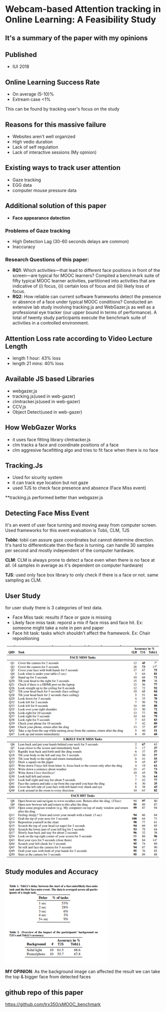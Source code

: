 # Webcam-based Attention tracking in Online Learning: A Feasibility Study
## It's a summary of the paper with my opinions

## Published
- IUI 2018

## Online Learning Success Rate
- On average (5-10)%
- Extream case <1%

This can be found by tracking user's focus on the study

## Reasons for this massive failure
- Websites aren't well organized 
- High vedio duration 
- Lack of self regulation
- Lack of interactive sessions (My opinion)

## Existing ways to track user attention 
- Gaze tracking
- EGG data
- computer mouse pressure data
## Additional solution of this paper
- **Face appearance datection**
### Problems of Gaze tracking  
- High Detection Lag (30-60 seconds delays are common)
- Inaccuracy 

### Research Questions of this paper:
- **RQ1**: Which activities—that lead to different face positions in front of the screen—are typical for MOOC learners? Compiled a benchmark suite of fifty typical MOOC learner activities, partitioned into activities that are indicative of (i) focus, (ii) certain loss of focus and (iii) likely loss of focus.
- **RQ2**: How reliable can current software frameworks detect the presence or absence of a face under typical MOOC conditions? Conducted an extensive lab study involving
tracking.js and WebGazer.js as well as a professional eye tracker (our upper bound in terms of performance). A total of twenty study participants execute the benchmark suite of activities in a controlled environment.

## Attention Loss rate according to Video Lecture Length
- length 1 hour: 43% loss
- length 21 mins: 40% loss
## Available JS based Libraries
- webgazer,js
- tracking.js(used in web-gazer)
- clmtracker.js(used in web-gazer)
- CCV.js
- Object Detect(used in web-gazer)
## How WebGazer Works
- it uses face fitting library clmtracker.js
- clm tracks a face and coordinate positions of a face
- clm aggresive facefitting algo and tries to fit face when there is no face
## Tracking.Js
- Used for sicurity system
- it can track eye location but not gaze
- used TJS to check face presence and absence (Face Miss event)


**tracking.js performed better than webgazer.js

## Detecting Face Miss Event
It's an event of user face turning and moving away from computer screen. Used frameworks for this event evaluation is Tobii, CLM, TJS

**Tobbi:** tobii can assure gaze coordinates but cannot determine direction. It's hard to differenticate then the face is turning. can handle 30 samples per second and mostly independent of the computer hardware.

**CLM**: CLM is always prone to detect a face even when there is no face at all. (4 samples in average as it's dependent on computer hardware)
 
 **TJS**: used only face box library to only check if there is a face or not. same sampling as CLM.

 ## User Study
 for user study there is 3 categories of test data. 
 - Face Miss task: results if face or gaze is missing
 - Likely face miss task: reporst a mix if face miss and face hit. Ex: someone might take a note in pen and paper
 - Face hit task: tasks which shouldn't affect the framework. Ex: Chair repositioning

 ![ps](pictures/ps.PNG)

## Study modules and Accuracy 
![result](pictures/result.PNG)

**MY OPINION**: As the background image can affected the result we can take the top & bigger face from detected faces


## github repo of this paper
https://github.com/trx350/xMOOC_benchmark



